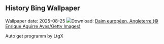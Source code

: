 ## History Bing Wallpaper
Wallpaper date: 2025-08-25
![](https://www.bing.com/th?id=OHR.CervusDama_FR-CA0373208041_UHD.jpg&w=1000)Download: [Daim européen, Angleterre (© Enrique Aguirre Aves/Getty Images)](https://www.bing.com/th?id=OHR.CervusDama_FR-CA0373208041_UHD.jpg)

Auto get programm by LtgX

